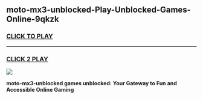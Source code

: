 
## moto-mx3-unblocked-Play-Unblocked-Games-Online-9qkzk
<h3>
<a href="https://premium76.site?title=moto-mx3-unblocked&ref=24A">CLICK TO PLAY</a></h3>
<hr>

<h3>
<a href="https://premium76.site?title=moto-mx3-unblocked&ref=24A">CLICK 2 PLAY</a>
  
</h3>

<a href="https://premium76.site?title=moto-mx3-unblocked&ref=24A"><img src="https://clearcache.store/games.png"></a>


**moto-mx3-unblocked games unblocked: Your Gateway to Fun and Accessible Online Gaming**
